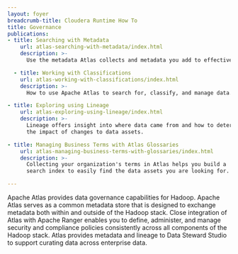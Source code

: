 ```yaml
---
layout: foyer
breadcrumb-title: Cloudera Runtime How To
title: Governance
publications:
- title: Searching with Metadata
    url: atlas-searching-with-metadata/index.html
    description: >-
      Use the metadata Atlas collects and metadata you add to effectively find entities.

  - title: Working with Classifications
    url: atlas-working-with-classifications/index.html
    description: >-
      How to use Apache Atlas to search for, classify, and manage data.

- title: Exploring using Lineage
    url: atlas-exploring-using-lineage/index.html
    description: >-
      Lineage offers insight into where data came from and how to determine 
      the impact of changes to data assets.

- title: Managing Business Terms with Atlas Glossaries
    url: atlas-managing-business-terms-with-glossaries/index.html
    description: >-
      Collecting your organization's terms in Atlas helps you build a
      search index to easily find the data assets you are looking for.

---
```

Apache Atlas provides data governance capabilities for Hadoop. Apache
Atlas serves as a common metadata store that is designed to exchange
metadata both within and outside of the Hadoop stack. Close integration
of Atlas with Apache Ranger enables you to define, administer, and
manage security and compliance policies consistently across all
components of the Hadoop stack. Atlas provides metadata and lineage to
Data Steward Studio to support curating data across enterprise data.
